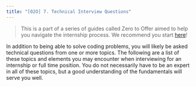 ```yaml
---
title: "[02O] 7. Technical Interview Questions"
---
```


> This is a part of a series of guides called Zero to Offer aimed to help you navigate the internship process. We recommend you start [here](/zero-to-offer/)!

In addition to being able to solve coding problems, you will likely be asked technical questions from one or more topics. 
The following are a list of these topics and elements you may encounter when interviewing for an internship or full time position. 
You do not necessarily have to be an expert in all of these topics, but a good understanding of the fundamentals will serve you well.
